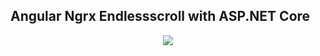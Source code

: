 ## Angular Ngrx Endlessscroll with ASP.NET Core

<p align="center">
  <img  src=".github/endlessscroll-2.gif">
</p>
